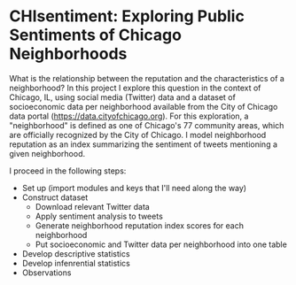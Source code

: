 # CHIsentiment: Exploring Public Sentiments of Chicago Neighborhoods

What is the relationship between the reputation and the characteristics of a neighborhood? In this project I explore this question in the context of Chicago, IL, using social media (Twitter) data and a dataset of socioeconomic data per neighborhood available from the City of Chicago data portal (https://data.cityofchicago.org). For this exploration, a "neighborhood" is defined as one of Chicago's 77 community areas, which are officially recognized by the City of Chicago. I model neighborhood reputation as an index summarizing the sentiment of tweets mentioning a given neighborhood.

I proceed in the following steps:
* Set up (import modules and keys that I'll need along the way)
* Construct dataset
    - Download relevant Twitter data
    - Apply sentiment analysis to tweets
    - Generate neighborhood reputation index scores for each neighborhood
    - Put socioeconomic and Twitter data per neighborhood into one table
* Develop descriptive statistics
* Develop infenrential statistics
* Observations
